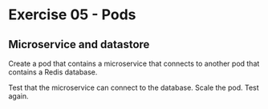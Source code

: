 # Exercise 05 - Pods

## Microservice and datastore

Create a pod that contains a microservice that connects to another pod that contains a Redis database.

Test that the microservice can connect to the database. Scale the pod. Test again.
